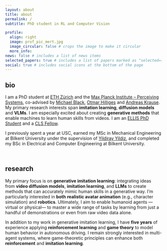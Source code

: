 ```yaml
---
layout: about
title: about
permalink: /
subtitle: PhD student in RL and Computer Vision

profile:
  align: right
  image: prof_pic_mert.jpg
  image_circular: false # crops the image to make it circular
  more_info:
news: false # includes a list of news items
selected_papers: true # includes a list of papers marked as "selected={true}"
social: true # includes social icons at the bottom of the page
---
```

## bio
I am a PhD student at [ETH Zürich](https://ethz.ch) and the [Max Planck Institute – Perceiving Systems](https://ps.is.mpg.de/), co-advised by [Michael Black](https://ps.is.mpg.de/person/black), [Otmar Hilliges](https://ait.ethz.ch/people/hilliges) and [Andreas Krause](https://las.inf.ethz.ch/people/krausea/). My primary research interests span **imitation learning**, **diffusion models** and **VLMs**. I am especially excited about creating **generative methods** that enable machines to learn human skills from videos. I am an [ELLIS PhD Student](https://ellis.eu/phd-postdoc) and a [CLS Fellow](https://learning-systems.org/phds).

I previously spent a year at USC, earned my MSc in Mechanical Engineering at Bilkent University under the supervision of [Yildiray Yildiz](https://yildirayyildiz.com/about/), and completed my BSc in Electrical and Computer Engineering at Bilkent University. <br>

<br>

## research
My primary focus is on **generative imitation learning**: integrating ideas from **video diffusion models**, **imitation learning**, and **LLMs** to create methods that can accurately mimic human skills in a generative way. I’m particularly interested in **both** **realistic avatar animation** (e.g., character simulation) and **robotics**. Ultimately, I aim to enable humanoid agents —virtual or physical— to master a wide range of tasks by learning from just a handful of demonstrations or even from raw video data alone.

In addition to my work in generative imitation learning, I have **five years** of experience applying **reinforcement learning** and **game theory** to model human behavior in autonomous driving. I remain strongly interested in multi-agent systems, where game-theoretic principles can enhance both **reinforcement** and **imitation learning**.

<br>

